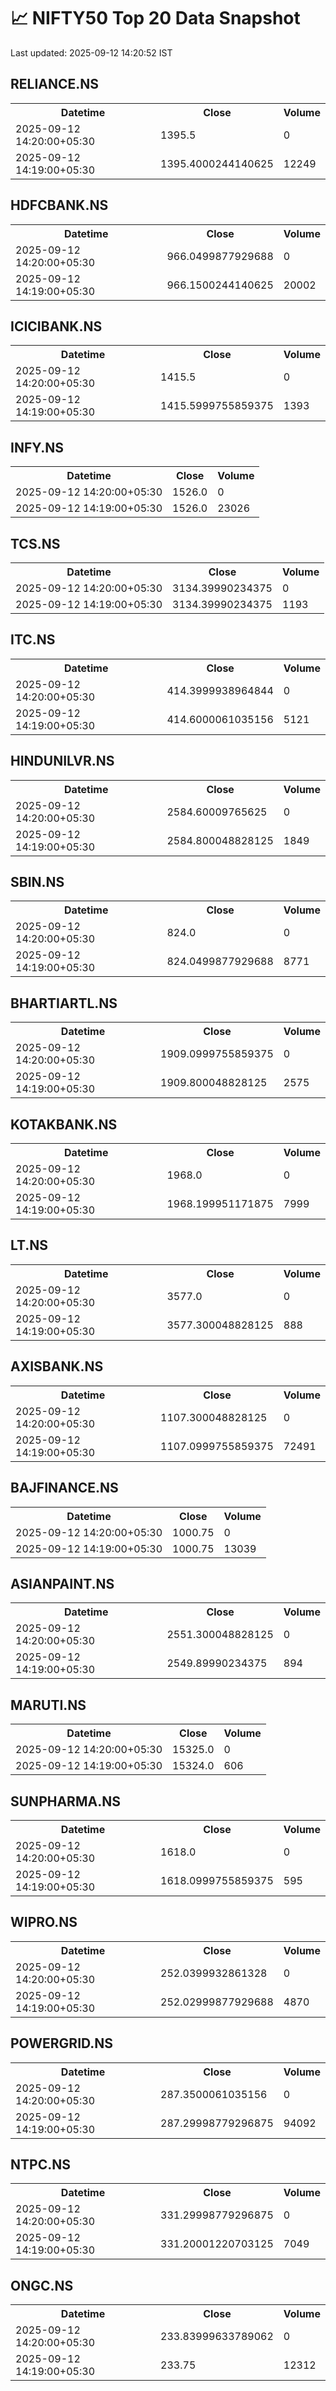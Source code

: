 # 📈 NIFTY50 Top 20 Data Snapshot

Last updated: 2025-09-12 14:20:52 IST

## RELIANCE.NS

<table>
  <tr><th>Datetime</th><th>Close</th><th>Volume</th></tr>
  <tr><td>2025-09-12 14:20:00+05:30</td><td>1395.5</td><td>0</td></tr>
  <tr><td>2025-09-12 14:19:00+05:30</td><td>1395.4000244140625</td><td>12249</td></tr>
</table>

## HDFCBANK.NS

<table>
  <tr><th>Datetime</th><th>Close</th><th>Volume</th></tr>
  <tr><td>2025-09-12 14:20:00+05:30</td><td>966.0499877929688</td><td>0</td></tr>
  <tr><td>2025-09-12 14:19:00+05:30</td><td>966.1500244140625</td><td>20002</td></tr>
</table>

## ICICIBANK.NS

<table>
  <tr><th>Datetime</th><th>Close</th><th>Volume</th></tr>
  <tr><td>2025-09-12 14:20:00+05:30</td><td>1415.5</td><td>0</td></tr>
  <tr><td>2025-09-12 14:19:00+05:30</td><td>1415.5999755859375</td><td>1393</td></tr>
</table>

## INFY.NS

<table>
  <tr><th>Datetime</th><th>Close</th><th>Volume</th></tr>
  <tr><td>2025-09-12 14:20:00+05:30</td><td>1526.0</td><td>0</td></tr>
  <tr><td>2025-09-12 14:19:00+05:30</td><td>1526.0</td><td>23026</td></tr>
</table>

## TCS.NS

<table>
  <tr><th>Datetime</th><th>Close</th><th>Volume</th></tr>
  <tr><td>2025-09-12 14:20:00+05:30</td><td>3134.39990234375</td><td>0</td></tr>
  <tr><td>2025-09-12 14:19:00+05:30</td><td>3134.39990234375</td><td>1193</td></tr>
</table>

## ITC.NS

<table>
  <tr><th>Datetime</th><th>Close</th><th>Volume</th></tr>
  <tr><td>2025-09-12 14:20:00+05:30</td><td>414.3999938964844</td><td>0</td></tr>
  <tr><td>2025-09-12 14:19:00+05:30</td><td>414.6000061035156</td><td>5121</td></tr>
</table>

## HINDUNILVR.NS

<table>
  <tr><th>Datetime</th><th>Close</th><th>Volume</th></tr>
  <tr><td>2025-09-12 14:20:00+05:30</td><td>2584.60009765625</td><td>0</td></tr>
  <tr><td>2025-09-12 14:19:00+05:30</td><td>2584.800048828125</td><td>1849</td></tr>
</table>

## SBIN.NS

<table>
  <tr><th>Datetime</th><th>Close</th><th>Volume</th></tr>
  <tr><td>2025-09-12 14:20:00+05:30</td><td>824.0</td><td>0</td></tr>
  <tr><td>2025-09-12 14:19:00+05:30</td><td>824.0499877929688</td><td>8771</td></tr>
</table>

## BHARTIARTL.NS

<table>
  <tr><th>Datetime</th><th>Close</th><th>Volume</th></tr>
  <tr><td>2025-09-12 14:20:00+05:30</td><td>1909.0999755859375</td><td>0</td></tr>
  <tr><td>2025-09-12 14:19:00+05:30</td><td>1909.800048828125</td><td>2575</td></tr>
</table>

## KOTAKBANK.NS

<table>
  <tr><th>Datetime</th><th>Close</th><th>Volume</th></tr>
  <tr><td>2025-09-12 14:20:00+05:30</td><td>1968.0</td><td>0</td></tr>
  <tr><td>2025-09-12 14:19:00+05:30</td><td>1968.199951171875</td><td>7999</td></tr>
</table>

## LT.NS

<table>
  <tr><th>Datetime</th><th>Close</th><th>Volume</th></tr>
  <tr><td>2025-09-12 14:20:00+05:30</td><td>3577.0</td><td>0</td></tr>
  <tr><td>2025-09-12 14:19:00+05:30</td><td>3577.300048828125</td><td>888</td></tr>
</table>

## AXISBANK.NS

<table>
  <tr><th>Datetime</th><th>Close</th><th>Volume</th></tr>
  <tr><td>2025-09-12 14:20:00+05:30</td><td>1107.300048828125</td><td>0</td></tr>
  <tr><td>2025-09-12 14:19:00+05:30</td><td>1107.0999755859375</td><td>72491</td></tr>
</table>

## BAJFINANCE.NS

<table>
  <tr><th>Datetime</th><th>Close</th><th>Volume</th></tr>
  <tr><td>2025-09-12 14:20:00+05:30</td><td>1000.75</td><td>0</td></tr>
  <tr><td>2025-09-12 14:19:00+05:30</td><td>1000.75</td><td>13039</td></tr>
</table>

## ASIANPAINT.NS

<table>
  <tr><th>Datetime</th><th>Close</th><th>Volume</th></tr>
  <tr><td>2025-09-12 14:20:00+05:30</td><td>2551.300048828125</td><td>0</td></tr>
  <tr><td>2025-09-12 14:19:00+05:30</td><td>2549.89990234375</td><td>894</td></tr>
</table>

## MARUTI.NS

<table>
  <tr><th>Datetime</th><th>Close</th><th>Volume</th></tr>
  <tr><td>2025-09-12 14:20:00+05:30</td><td>15325.0</td><td>0</td></tr>
  <tr><td>2025-09-12 14:19:00+05:30</td><td>15324.0</td><td>606</td></tr>
</table>

## SUNPHARMA.NS

<table>
  <tr><th>Datetime</th><th>Close</th><th>Volume</th></tr>
  <tr><td>2025-09-12 14:20:00+05:30</td><td>1618.0</td><td>0</td></tr>
  <tr><td>2025-09-12 14:19:00+05:30</td><td>1618.0999755859375</td><td>595</td></tr>
</table>

## WIPRO.NS

<table>
  <tr><th>Datetime</th><th>Close</th><th>Volume</th></tr>
  <tr><td>2025-09-12 14:20:00+05:30</td><td>252.0399932861328</td><td>0</td></tr>
  <tr><td>2025-09-12 14:19:00+05:30</td><td>252.02999877929688</td><td>4870</td></tr>
</table>

## POWERGRID.NS

<table>
  <tr><th>Datetime</th><th>Close</th><th>Volume</th></tr>
  <tr><td>2025-09-12 14:20:00+05:30</td><td>287.3500061035156</td><td>0</td></tr>
  <tr><td>2025-09-12 14:19:00+05:30</td><td>287.29998779296875</td><td>94092</td></tr>
</table>

## NTPC.NS

<table>
  <tr><th>Datetime</th><th>Close</th><th>Volume</th></tr>
  <tr><td>2025-09-12 14:20:00+05:30</td><td>331.29998779296875</td><td>0</td></tr>
  <tr><td>2025-09-12 14:19:00+05:30</td><td>331.20001220703125</td><td>7049</td></tr>
</table>

## ONGC.NS

<table>
  <tr><th>Datetime</th><th>Close</th><th>Volume</th></tr>
  <tr><td>2025-09-12 14:20:00+05:30</td><td>233.83999633789062</td><td>0</td></tr>
  <tr><td>2025-09-12 14:19:00+05:30</td><td>233.75</td><td>12312</td></tr>
</table>

